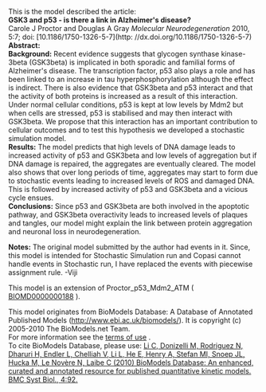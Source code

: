 

This is the model described the article:  
**GSK3 and p53 - is there a link in Alzheimer's disease?**   
Carole J Proctor and Douglas A Gray _Molecular Neurodegeneration_ 2010, 5:7;
doi: [10.1186/1750-1326-5-7](http: //dx.doi.org/10.1186/1750-1326-5-7)  
**Abstract:**   
**Background:** Recent evidence suggests that glycogen synthase kinase-3beta (GSK3beta) is implicated in both sporadic and familial forms of Alzheimer's disease. The transcription factor, p53 also plays a role and has been linked to an increase in tau hyperphosphorylation although the effect is indirect. There is also evidence that GSK3beta and p53 interact and that the activity of both proteins is increased as a result of this interaction. Under normal cellular conditions, p53 is kept at low levels by Mdm2 but when cells are stressed, p53 is stabilised and may then interact with GSK3beta. We propose that this interaction has an important contribution to cellular outcomes and to test this hypothesis we developed a stochastic simulation model.   
**Results:** The model predicts that high levels of DNA damage leads to increased activity of p53 and GSK3beta and low levels of aggregation but if DNA damage is repaired, the aggregates are eventually cleared. The model also shows that over long periods of time, aggregates may start to form due to stochastic events leading to increased levels of ROS and damaged DNA. This is followed by increased activity of p53 and GSK3beta and a vicious cycle ensues.   
**Conclusions:** Since p53 and GSK3beta are both involved in the apoptotic pathway, and GSK3beta overactivity leads to increased levels of plaques and tangles, our model might explain the link between protein aggregation and neuronal loss in neurodegeneration. 

  

**Notes:** The original model submitted by the author had events in it. Since, this model is intended for Stochastic Simulation run and Copasi cannot handle events in Stochastic run, I have replaced the events with piecewise assignment rule. -Viji 

This model is an extension of Proctor_p53_Mdm2_ATM (
[BIOMD0000000188](http://www.ebi.ac.uk/biomodels-main/BIOMD0000000188) ).

This model originates from BioModels Database: A Database of Annotated
Published Models (http://www.ebi.ac.uk/biomodels/). It is copyright (c)
2005-2010 The BioModels.net Team.  
For more information see the [terms of
use](http://www.ebi.ac.uk/biomodels/legal.html) .  
To cite BioModels Database, please use: [Li C, Donizelli M, Rodriguez N,
Dharuri H, Endler L, Chelliah V, Li L, He E, Henry A, Stefan MI, Snoep JL,
Hucka M, Le Novère N, Laibe C (2010) BioModels Database: An enhanced, curated
and annotated resource for published quantitative kinetic models. BMC Syst
Biol., 4:92.](http://www.ncbi.nlm.nih.gov/pubmed/20587024)

